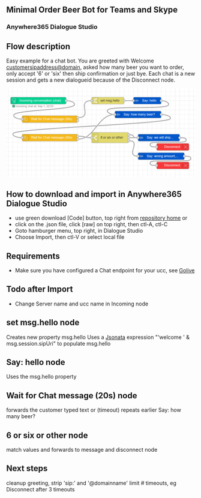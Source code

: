 ## Minimal Order Beer Bot for Teams and Skype
### Anywhere365 Dialogue Studio
## Flow description
Easy example for a chat bot. You are greeted with Welcome <customersipaddress@domain>, asked how many beer you want to order, only accept '6' or 'six' then ship confirmation or just bye. Each chat is a new session and gets a new dialogueid because of the Disconnect node.

![translate chat minimal](https://github.com/Anywhere365/DialogueStudioFlows/blob/master/OrderBeerBotChat/resources/a365-ds-orderbeerbot-chat.png)

## How to download and import in Anywhere365 Dialogue Studio
- use green download [Code] button, top right from [repository home](https://github.com/Anywhere365/DialogueStudioFlows) or
- click on the .json file, click [raw] on top right, then ctl-A, ctl-C
- Goto hamburger menu, top right, in Dialogue Studio
- Choose Import, then ctl-V or select local file

## Requirements
- Make sure you have configured a Chat endpoint for your ucc, see [Golive](https://golive.anywhere365.io/platform_elements/core/userguide/ucc_config_endpoints.html)

## Todo after Import
- Change Server name and ucc name in Incoming node

## set msg.hello node
Creates new property msg.hello Uses a [Jsonata](http://docs.jsonata.org/overview.html) expression "'welcome ' & msg.session.sipUri" to populate msg.hello

## Say: hello node
Uses the msg.hello property

## Wait for Chat message (20s) node
forwards the customer typed text or (timeout) repeats earlier Say: how many beer?

## 6 or six or other node
match values and forwards to message and disconnect node

## Next steps
cleanup greeting, strip 'sip:' and '@domainname'
limit # timeouts, eg Disconnect after 3 timeouts
